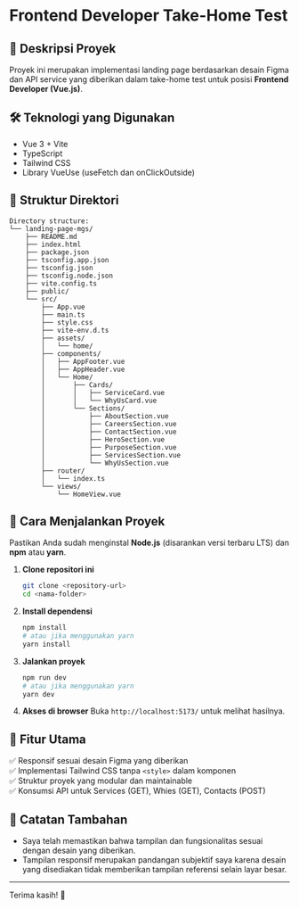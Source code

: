 # Frontend Developer Take-Home Test

## 📌 Deskripsi Proyek
Proyek ini merupakan implementasi landing page berdasarkan desain Figma dan API service yang diberikan dalam take-home test untuk posisi **Frontend Developer (Vue.js)**.

## 🛠️ Teknologi yang Digunakan
- Vue 3 + Vite
- TypeScript
- Tailwind CSS
- Library VueUse (useFetch dan onClickOutside)

## 📂 Struktur Direktori
```
Directory structure:
└── landing-page-mgs/
    ├── README.md
    ├── index.html
    ├── package.json
    ├── tsconfig.app.json
    ├── tsconfig.json
    ├── tsconfig.node.json
    ├── vite.config.ts
    ├── public/
    └── src/
        ├── App.vue
        ├── main.ts
        ├── style.css
        ├── vite-env.d.ts
        ├── assets/
        │   └── home/
        ├── components/
        │   ├── AppFooter.vue
        │   ├── AppHeader.vue
        │   └── Home/
        │       ├── Cards/
        │       │   ├── ServiceCard.vue
        │       │   └── WhyUsCard.vue
        │       └── Sections/
        │           ├── AboutSection.vue
        │           ├── CareersSection.vue
        │           ├── ContactSection.vue
        │           ├── HeroSection.vue
        │           ├── PurposeSection.vue
        │           ├── ServicesSection.vue
        │           └── WhyUsSection.vue
        ├── router/
        │   └── index.ts
        └── views/
            └── HomeView.vue

```

## 🚀 Cara Menjalankan Proyek
Pastikan Anda sudah menginstal **Node.js** (disarankan versi terbaru LTS) dan **npm** atau **yarn**.

1. **Clone repositori ini**
   ```sh
   git clone <repository-url>
   cd <nama-folder>
   ```

2. **Install dependensi**
   ```sh
   npm install
   # atau jika menggunakan yarn
   yarn install
   ```

3. **Jalankan proyek**
   ```sh
   npm run dev
   # atau jika menggunakan yarn
   yarn dev
   ```

4. **Akses di browser**
   Buka `http://localhost:5173/` untuk melihat hasilnya.

## 📌 Fitur Utama
✅ Responsif sesuai desain Figma yang diberikan  
✅ Implementasi Tailwind CSS tanpa `<style>` dalam komponen  
✅ Struktur proyek yang modular dan maintainable  
✅ Konsumsi API untuk Services (GET), Whies (GET), Contacts (POST)

## 📝 Catatan Tambahan
- Saya telah memastikan bahwa tampilan dan fungsionalitas sesuai dengan desain yang diberikan.
- Tampilan responsif merupakan pandangan subjektif saya karena desain yang disediakan tidak memberikan tampilan referensi selain layar besar.

---
Terima kasih! 🚀
